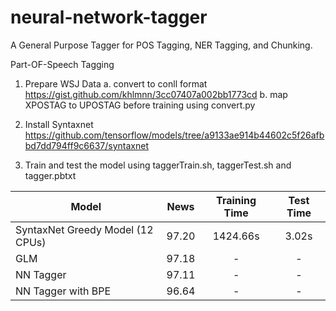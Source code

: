  # neural-network-tagger
A General Purpose Tagger for POS Tagging, NER Tagging, and Chunking.

Part-OF-Speech Tagging

1. Prepare WSJ Data
a. convert to conll format 
https://gist.github.com/khlmnn/3cc07407a002bb1773cd
b. map XPOSTAG to UPOSTAG before training using convert.py

2. Install Syntaxnet 
https://github.com/tensorflow/models/tree/a9133ae914b44602c5f26afbbd7dd794ff9c6637/syntaxnet
3. Train and test the model using taggerTrain.sh, taggerTest.sh and tagger.pbtxt

Model                                                                                                           | News  | Training Time | Test Time
--------------------------------------------------------------------------------------------------------------- | :---: | :---: | :-------:
SyntaxNet Greedy Model (12 CPUs)                                              | 97.20 |  1424.66s | 3.02s
GLM | 97.18 | - | -
NN Tagger | 97.11 | - | -
NN Tagger with BPE | 96.64 | - | -
 
